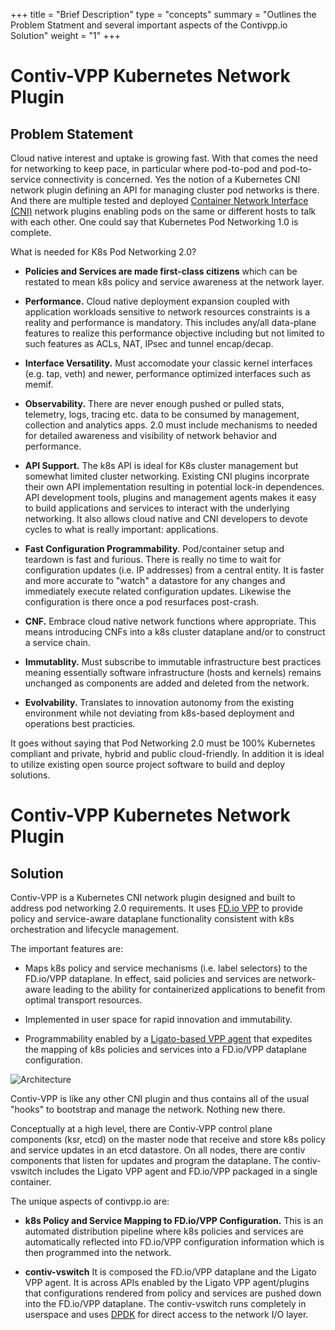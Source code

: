 +++
title = "Brief Description"
type = "concepts"
summary = "Outlines the Problem Statment and several important aspects of the Contivpp.io Solution"
weight = "1"
+++



# Contiv-VPP Kubernetes Network Plugin


## Problem Statement

Cloud native interest and uptake is growing fast. With that comes the need for networking to keep pace, in particular where pod-to-pod and pod-to-service connectivity is concerned. Yes the notion of a Kubernetes CNI network plugin defining an API for managing cluster pod networks is there. And there are multiple tested and deployed [Container Network Interface (CNI)](https://kubernetes.io/docs/concepts/extend-kubernetes/compute-storage-net/network-plugins/) network plugins enabling pods on the same or different hosts to talk with each other. One could say that Kubernetes Pod Networking 1.0 is complete.

What is needed for K8s Pod Networking 2.0?

- __Policies and Services are made first-class citizens__ which can be restated to mean k8s policy and service awareness at the network layer.

- __Performance.__ Cloud native deployment expansion coupled with application workloads sensitive to network resources constraints is a reality and performance is mandatory. This includes any/all data-plane features to realize this performance objective including but not limited to such features as ACLs, NAT, IPsec and tunnel encap/decap.

- __Interface Versatility.__ Must accomodate your classic kernel interfaces (e.g. tap, veth) and newer, performance optimized interfaces such as memif.  

- __Observability.__ There are never enough pushed or pulled stats, telemetry, logs, tracing etc. data to be consumed by management, collection and analytics apps. 2.0 must include mechanisms to needed for detailed awareness and visibility of network behavior and performance.  

- __API Support.__ The k8s API is ideal for K8s cluster management but somewhat limited cluster networking. Existing CNI plugins incorprate their own API implementation resulting in potential lock-in dependences. API development tools, plugins and management agents makes it easy to build applications and services to interact with the underlying networking. It also allows cloud native and CNI developers to devote cycles to what is really important: applications.

- __Fast Configuration Programmability__. Pod/container setup and teardown is fast and furious. There is really no time to wait for configuration updates (i.e. IP addresses) from a central entity. It is faster and more accurate to "watch" a datastore for any changes and immediately execute related configuration updates. Likewise the configuration is there once a pod resurfaces post-crash.

- __CNF.__ Embrace cloud native network functions where appropriate. This means introducing CNFs into a k8s cluster dataplane and/or to construct a service chain. 

- __Immutablity.__ Must subscribe to immutable infrastructure best practices meaning essentially software infrastructure (hosts and kernels) remains unchanged as components are added and deleted from the network.         

- __Evolvability.__ Translates to innovation autonomy from the existing environment while not deviating from k8s-based deployment and operations best practicies.


It goes without saying that Pod Networking 2.0 must be 100% Kubernetes compliant and private, hybrid and public cloud-friendly. In addition it is ideal to utilize existing open source project software to build and deploy solutions. 

# Contiv-VPP Kubernetes Network Plugin

##  Solution       

 Contiv-VPP is a Kubernetes CNI network plugin designed and built to address pod networking 2.0 requirements. It uses [FD.io VPP](https://fd.io/) to provide policy and service-aware dataplane functionality consistent with k8s orchestration and lifecycle management.

 The important features are:

- Maps k8s policy and service mechanisms (i.e. label selectors) to the FD.io/VPP dataplane. In effect, said policies and services are network-aware leading to the ability for containerized applications to benefit from optimal transport resources. 

- Implemented in user space for rapid innovation and immutability.

- Programmability enabled by a [Ligato-based VPP agent](https://ligato.io) that expedites the mapping of k8s policies and services into a FD.io/VPP dataplane configuration.   


![ Architecture](/img/what-is-contiv-vpp/contivpp-overview-pict4.png)

Contiv-VPP is like any other CNI plugin and thus contains all of the usual "hooks" to bootstrap and manage the network. Nothing new there. 

Conceptually at a high level, there are Contiv-VPP control plane components (ksr, etcd) on the master node that receive and store k8s policy and service updates in an etcd datastore. On all nodes, there are contiv components that listen for updates and program the dataplane. The contiv-vswitch includes the Ligato VPP agent and FD.io/VPP packaged in a single container.

The unique aspects of contivpp.io are:

* __k8s Policy and Service Mapping to FD.io/VPP Configuration.__ This is an automated distribution pipeline where k8s policies and services are automatically reflected into FD.io/VPP configuration information which is then programmed into the network.    

* __contiv-vswitch__ It is composed the FD.io/VPP dataplane and the Ligato VPP agent. It is across APIs enabled by the Ligato VPP agent/plugins that configurations rendered from policy and services are pushed down into the FD.io/VPP dataplane. The contiv-vswitch runs completely in userspace and uses [DPDK](https://dpdk.org/) for direct access to the network I/O layer. 



